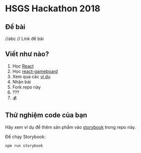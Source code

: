 # HSGS Hackathon 2018

## Đề bài
//abc
// Link đề bài

## Viết như nào?

1.  Học [React](https://reactjs.org)
2.  Học [react-gameboard](https://gitlab.com/deltarena/react-gameboard)
3.  Xem qua các [ví dụ](https://gitlab.com/deltarena/hsgs-hackathon-18/tree/master/example)
4.  Nhận bài
5.  Fork repo này
6.  ???
7.  💰

## Thử nghiệm code của bạn

Hãy xem ví dụ để thêm sản phẩm vào [storybook](https://storybook.js.org) trong repo này.

Để chạy Storybook:

```bash
npm run storybook
```
